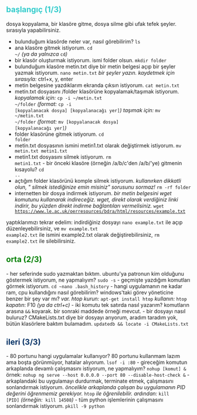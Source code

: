<h2><span style="color: #33cccc;">başlangıç (1/3)</span></h2>
dosya kopyalama, bir klasöre gitme, dosya silme gibi ufak tefek şeyler. sırasıyla yapabilirsiniz.

- bulunduğum klasörde neler var, nasıl görebilirim?
<code><span class="lit">ls</span></code>
- ana klasöre gitmek istiyorum.
<code><span class="lit">cd ~/</span></code>
<em>(ya da yalnızca&nbsp;</em><code><span class="lit">cd</span></code><em>)</em>
- bir klasör oluşturmak istiyorum. ismi folder olsun.
<code><span class="lit">mkdir folder</span></code>
- bulunduğum klasöre metin.txt diye bir metin belgesi açıp bir şeyler yazmak istiyorum.
<code><span class="lit">nano metin.txt</span></code>
<em>bir şeyler yazın.</em>
<em>kaydetmek için sırasıyla:</em> ctrl+x, y, enter
- metin belgesine yazdıklarım ekranda çıksın istiyorum.
<code><span class="lit">cat metin.txt</span></code>
- metin.txt dosyasını /folder klasörüne kopyalamak/taşımak istiyorum.
<em>kopyalamak için:&nbsp;</em><code><span class="lit">cp -i ~/metin.txt ~/folder</span></code>
<em>(format: </em><code><span class="lit">cp -i [kopyalanacak dosya] [kopyalanacağı yer]</span></code><em>)</em>
<em>taşımak için:</em>&nbsp;<code><span class="lit">mv ~/metin.txt ~/folder</span></code>
<em>(format:&nbsp;</em><code><span class="lit">mv&nbsp;[kopyalanacak dosya] [kopyalanacağı yer]</span></code><em>)</em>
- folder klasörüne gitmek istiyorum.
<code><span class="lit">cd folder</span></code>
- metin.txt dosyasının ismini metin1.txt olarak değiştirmek istiyorum.
<code><span class="lit">mv metin.txt metin1.txt</span></code>
- metin1.txt dosyasını silmek istiyorum.
<code><span class="lit">rm metin1.txt</span></code>
-&nbsp;bir önceki klasöre (örneğin /a/b/c'den /a/b/'ye) gitmenin kısayolu?
<code><span class="lit">cd ..</span></code>
- açtığım folder klasörünü komple silmek istiyorum.
<em>kullanırken dikkatli olun, " silmek istediğinize emin misiniz" sorusunu sormaz!</em>
<code><span class="lit">rm -rf folder</span></code>
- internetten bir dosya indirmek istiyorum.
<em>bir metin belgesini wget komutunu kullanarak indireceğiz. wget, direkt olarak verdiğiniz linki indirir, bu yüzden direkt indirme bağlantıları vermelisiniz.
</em><code><span class="lit">wget https://www.le.ac.uk/oerresources/bdra/html/resources/example.txt</span></code>

yaptıklarımızı tekrar edelim: indirdiğiniz dosyayı <code><span class="lit">nano example.txt</span></code> ile açıp düzenleyebilirsiniz, ve <code><span class="lit">mv example.txt example2.txt</span></code> ile ismini example2.txt olarak değiştirebilirsiniz, <code><span class="lit">rm example2.txt</span></code> ile silebilirsiniz.
<h2><span style="color: #008000;">orta (2/3)</span></h2>
- her seferinde sudo yazmaktan bıktım. ubuntu'ya patronun kim olduğunu göstermek istiyorum, ne yapmalıyım?
<code><span class="lit">sudo -s</span></code>
- geçmişte yazdığım komutları görmek istiyorum.
<code><span class="lit">cd ~</span></code><code><span class="lit">nano .bash_history</span></code>
- hangi uygulamanın ne kadar ram, cpu kullandığını nasıl görebilirim? windows'taki görev yöneticine benzer bir şey var mı?
<em>var. htop kurun:&nbsp;</em><code><span class="lit">apt-get install htop</span></code>
<em>kullanın:</em> <code><span class="lit">htop</span></code>
<em>kapatın</em>: F10<em> (ya da ctrl+c)</em>
- iki komutu tek satırda nasıl yazarım?
komutların arasına <code><span class="lit">&amp;&amp;</span></code>&nbsp;koyarak. bir sonraki maddede örneği mevcut.
- bir dosyayı nasıl buluruz?&nbsp;CMakeLists.txt diye bir dosyayı arıyorum, aradım taradım yok, bütün klasörlere baktım bulamadım.
<code><span class="lit">updatedb &amp;&amp; locate -i CMakeLists.txt</span></code>
<h2><span style="color: #003366;">ileri (3/3)</span></h2>
- 80 portunu hangi uygulamalar kullanıyor? 80 portunu kullanmam lazım ama boşta görünmüyor, hatalar alıyorum.
<code><span class="lit">lsof -i :80</span></code>
- gireceğim komutun arkaplanda devamlı&nbsp;çalışmasını istiyorum, ne yapmalıyım?
<code><span class="lit">nohup [komut]&nbsp;&amp;</span></code>
örnek: <code><span class="lit">nohup ng serve --host 0.0.0.0 --port 80 --disable-host-check &amp;</span></code>
- arkaplandaki bu uygulamayı durdurmak, terminate etmek, çalışmasını sonlandırmak istiyorum.
<em>öncelikle arkaplanda çalışan bu uygulamanın PID değerini öğrenmemiz gerekiyor. </em><code><span class="lit">htop</span></code>&nbsp;<em>ile öğrenilebilir.</em>
<em>ardından:</em> <code><span class="lit">kill [PID]</span></code>&nbsp;<em>(örneğin:&nbsp;&nbsp;</em><code><span class="lit">kill 14508</span></code><em>)
</em>
- tüm python işlemlerinin çalışmasını sonlandırmak istiyorum.
<code><span class="lit">pkill -9 python</span></code>
